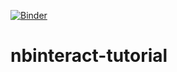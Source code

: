 [![Binder](https://mybinder.org/badge_logo.svg)](https://mybinder.org/v2/gh/futsuhotaru/nbinteract-tutorial/master)


# nbinteract-tutorial
